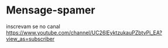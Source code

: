 # Mensage-spamer
inscrevam se no canal https://www.youtube.com/channel/UC26lEyktzukauPZbtvPi_EA?view_as=subscriber
